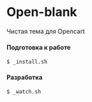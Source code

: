 Open-blank
==========

Чистая тема для Opencart

#### Подготовка к работе

    $ _install.sh

#### Разработка 
   
    $ _watch.sh 
        



